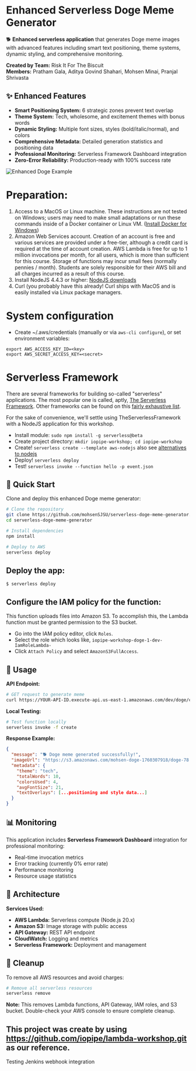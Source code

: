 # Enhanced Serverless Doge Meme Generator

🐕 **Enhanced serverless application** that generates Doge meme images with advanced features including smart text positioning, theme systems, dynamic styling, and comprehensive monitoring.

**Created by Team:** Risk It For The Biscuit  
**Members:** Pratham Gala, Aditya Govind Shahari, Mohsen Minai, Pranjal Shrivasta

## ✨ Enhanced Features
- **Smart Positioning System:** 6 strategic zones prevent text overlap
- **Theme System:** Tech, wholesome, and excitement themes with bonus words
- **Dynamic Styling:** Multiple font sizes, styles (bold/italic/normal), and colors
- **Comprehensive Metadata:** Detailed generation statistics and positioning data
- **Professional Monitoring:** Serverless Framework Dashboard integration
- **Zero-Error Reliability:** Production-ready with 100% success rate

![Enhanced Doge Example](https://s3.amazonaws.com/mohsen-doge-1760307918/doge-78.jpg)


# Preparation:

1. Access to a MacOS or Linux machine. These instructions are not tested on Windows; users may need to make small adaptations or run these commands inside of a Docker container or Linux VM. ([Install Docker for Windows](https://docs.docker.com/docker-for-windows/))
2. Amazon Web Services account. Creation of an account is free and various services are provided under a free-tier, although a credit card is required at the time of account creation. AWS Lambda is free for up to 1 million invocations per month, for all users, which is more than sufficient for this course. Storage of functions may incur small fees (normally pennies / month).  Students are solely responsible for their AWS bill and all charges incurred as a result of this course.
3. Install NodeJS 4.4.3 or higher: [NodeJS downloads](https://nodejs.org/en/)
4. Curl (you probably have this already! Curl ships with MacOS and is easily installed via Linux package managers.

# System configuration

* Create ~/.aws/credentials (manually or via `aws-cli configure`), or set environment variables:

```
export AWS_ACCESS_KEY_ID=<key>
export AWS_SECRET_ACCESS_KEY=<secret>
```

# Serverless Framework

There are several frameworks for building so-called "serverless" applications. The most
popular one is called, aptly, [The Serverless Framework](http://www.serverless.com). Other
frameworks can be found on this [fairly exhaustive list](https://github.com/anaibol/awesome-serverless).

For the sake of convenience, we'll settle using TheServerlessFramework with a NodeJS application for this workshop.

* Install module: `sudo npm install -g serverless@beta`
* Create project directory: `mkdir iopipe-workshop; cd iopipe-workshop`
* Create! `serverless create --template aws-nodejs` also see [alternatives to nodejs](https://github.com/serverless/serverless/tree/master/lib/plugins/create/templates)
* Deploy! `serverless deploy`
* Test!   `serverless invoke --function hello -p event.json`

## 🚀 Quick Start

Clone and deploy this enhanced Doge meme generator:

```bash
# Clone the repository
git clone https://github.com/mohsenSJSU/serverless-doge-meme-generator.git
cd serverless-doge-meme-generator

# Install dependencies
npm install

# Deploy to AWS
serverless deploy
```

## Deploy the app:

```
$ serverless deploy
```

## Configure the IAM policy for the function:

This function uploads files into Amazon S3. To accomplish this, the Lambda function must
be granted permission to the S3 bucket.

- Go into the IAM policy editor, click `Roles`.
- Select the role which looks like, `iopipe-workshop-doge-1-dev-IamRoleLambda-`
- Click `Attach Policy` and select `AmazonS3FullAccess`.

## 🎯 Usage

**API Endpoint:**
```bash
# GET request to generate meme
curl https://YOUR-API-ID.execute-api.us-east-1.amazonaws.com/dev/doge/create
```

**Local Testing:**
```bash
# Test function locally
serverless invoke -f create
```

**Response Example:**
```json
{
  "message": "🐕 Doge meme generated successfully!",
  "imageUrl": "https://s3.amazonaws.com/mohsen-doge-1760307918/doge-78.jpg",
  "metadata": {
    "theme": "tech",
    "totalWords": 10,
    "colorsUsed": 4,
    "avgFontSize": 21,
    "textOverlays": [...positioning and style data...]
  }
}
```

## 📊 Monitoring

This application includes **Serverless Framework Dashboard** integration for professional monitoring:
- Real-time invocation metrics
- Error tracking (currently 0% error rate)
- Performance monitoring
- Resource usage statistics

## 🎨 Architecture

**Services Used:**
- **AWS Lambda:** Serverless compute (Node.js 20.x)
- **Amazon S3:** Image storage with public access
- **API Gateway:** REST API endpoint
- **CloudWatch:** Logging and metrics
- **Serverless Framework:** Deployment and management

## 🧙 Cleanup

To remove all AWS resources and avoid charges:

```bash
# Remove all serverless resources
serverless remove
```

**Note:** This removes Lambda functions, API Gateway, IAM roles, and S3 bucket. Double-check your AWS console to ensure complete cleanup.

This project was create by using https://github.com/iopipe/lambda-workshop.git as our reference. 
---
Testing Jenkins webhook integration
